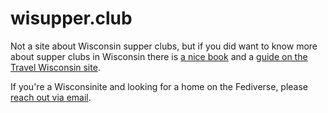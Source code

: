 # wisupper.club

Not a site about Wisconsin supper clubs, but if you did want to know more about supper clubs in Wisconsin there is [a nice book](https://www.goodreads.com/book/show/16000410) and a [guide on the Travel Wisconsin site](https://www.travelwisconsin.com/dining/supper-clubs).

If you're a Wisconsinite and looking for a home on the Fediverse, please [reach out via email](mailto:matt.gauger@gmail.com).
